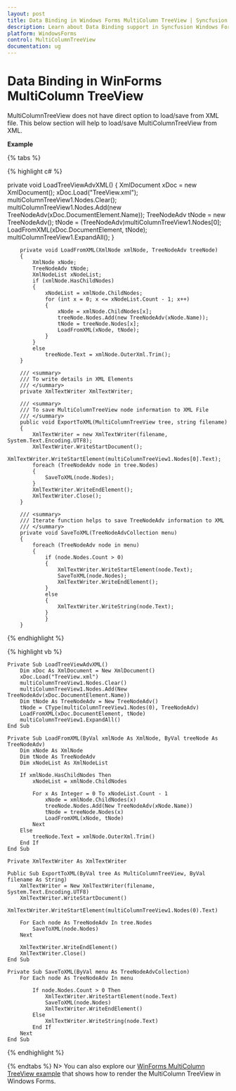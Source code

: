 ```yaml
---
layout: post
title: Data Binding in Windows Forms MultiColumn TreeView | Syncfusion
description: Learn about Data Binding support in Syncfusion Windows Forms MultiColumn TreeView control and more details.
platform: WindowsForms
control: MultiColumnTreeView
documentation: ug
---
```


# Data Binding in WinForms MultiColumn TreeView

MultiColumnTreeView does not have direct option to load/save from XML file. This below section will help to load/save MultiColumnTreeView from XML.

**Example**

{% tabs %}

{% highlight c# %}

  private void LoadTreeViewAdvXML()
        {
            XmlDocument xDoc = new XmlDocument();
            xDoc.Load("TreeView.xml");
            multiColumnTreeView1.Nodes.Clear();
            multiColumnTreeView1.Nodes.Add(new
          TreeNodeAdv(xDoc.DocumentElement.Name));
            TreeNodeAdv tNode = new TreeNodeAdv();
            tNode = (TreeNodeAdv)multiColumnTreeView1.Nodes[0];
            LoadFromXML(xDoc.DocumentElement, tNode);
            multiColumnTreeView1.ExpandAll();
        }

        private void LoadFromXML(XmlNode xmlNode, TreeNodeAdv treeNode)
        {
            XmlNode xNode;
            TreeNodeAdv tNode;
            XmlNodeList xNodeList;
            if (xmlNode.HasChildNodes)
            {
                xNodeList = xmlNode.ChildNodes;
                for (int x = 0; x <= xNodeList.Count - 1; x++)
                {
                    xNode = xmlNode.ChildNodes[x];
                    treeNode.Nodes.Add(new TreeNodeAdv(xNode.Name));
                    tNode = treeNode.Nodes[x];
                    LoadFromXML(xNode, tNode);
                }
            }
            else
                treeNode.Text = xmlNode.OuterXml.Trim();
        }

        /// <summary>
        /// To write details in XML Elements
        /// </summary>
        private XmlTextWriter XmlTextWriter;

        /// <summary>
        /// To save MultiColumnTreeView node information to XML File
        /// </summary>
        public void ExportToXML(MultiColumnTreeView tree, string filename)
        {
            XmlTextWriter = new XmlTextWriter(filename, System.Text.Encoding.UTF8);
            XmlTextWriter.WriteStartDocument();
            XmlTextWriter.WriteStartElement(multiColumnTreeView1.Nodes[0].Text);
            foreach (TreeNodeAdv node in tree.Nodes)
            {
                SaveToXML(node.Nodes);
            }
            XmlTextWriter.WriteEndElement();
            XmlTextWriter.Close();
        }

        /// <summary>
        /// Iterate function helps to save TreeNodeAdv information to XML
        /// </summary>
        private void SaveToXML(TreeNodeAdvCollection menu)
        {
            foreach (TreeNodeAdv node in menu)
            {
                if (node.Nodes.Count > 0)
                {
                    XmlTextWriter.WriteStartElement(node.Text);
                    SaveToXML(node.Nodes);
                    XmlTextWriter.WriteEndElement();
                }
                else
                {
                    XmlTextWriter.WriteString(node.Text);
                }
                }
        }

{% endhighlight %}

{% highlight vb %}

    Private Sub LoadTreeViewAdvXML()
        Dim xDoc As XmlDocument = New XmlDocument()
        xDoc.Load("TreeView.xml")
        multiColumnTreeView1.Nodes.Clear()
        multiColumnTreeView1.Nodes.Add(New TreeNodeAdv(xDoc.DocumentElement.Name))
        Dim tNode As TreeNodeAdv = New TreeNodeAdv()
        tNode = CType(multiColumnTreeView1.Nodes(0), TreeNodeAdv)
        LoadFromXML(xDoc.DocumentElement, tNode)
        multiColumnTreeView1.ExpandAll()
    End Sub

    Private Sub LoadFromXML(ByVal xmlNode As XmlNode, ByVal treeNode As TreeNodeAdv)
        Dim xNode As XmlNode
        Dim tNode As TreeNodeAdv
        Dim xNodeList As XmlNodeList

        If xmlNode.HasChildNodes Then
            xNodeList = xmlNode.ChildNodes

            For x As Integer = 0 To xNodeList.Count - 1
                xNode = xmlNode.ChildNodes(x)
                treeNode.Nodes.Add(New TreeNodeAdv(xNode.Name))
                tNode = treeNode.Nodes(x)
                LoadFromXML(xNode, tNode)
            Next
        Else
            treeNode.Text = xmlNode.OuterXml.Trim()
        End If
    End Sub

    Private XmlTextWriter As XmlTextWriter

    Public Sub ExportToXML(ByVal tree As MultiColumnTreeView, ByVal filename As String)
        XmlTextWriter = New XmlTextWriter(filename, System.Text.Encoding.UTF8)
        XmlTextWriter.WriteStartDocument()
        XmlTextWriter.WriteStartElement(multiColumnTreeView1.Nodes(0).Text)

        For Each node As TreeNodeAdv In tree.Nodes
            SaveToXML(node.Nodes)
        Next

        XmlTextWriter.WriteEndElement()
        XmlTextWriter.Close()
    End Sub

    Private Sub SaveToXML(ByVal menu As TreeNodeAdvCollection)
        For Each node As TreeNodeAdv In menu

            If node.Nodes.Count > 0 Then
                XmlTextWriter.WriteStartElement(node.Text)
                SaveToXML(node.Nodes)
                XmlTextWriter.WriteEndElement()
            Else
                XmlTextWriter.WriteString(node.Text)
            End If
        Next
    End Sub

{% endhighlight %}

{% endtabs %}
N> You can also explore our [WinForms MultiColumn TreeView example](https://github.com/syncfusion/winforms-demos/tree/master/multicolumntreeview) that shows how to render the MultiColumn TreeView in Windows Forms.